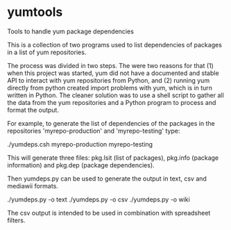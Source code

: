# yumtools
Tools to handle yum  package dependencies

This is a collection of two programs used to list dependencies of packages in a list of yum repositories.

The process was divided in two steps. The were two reasons for that (1) when this project was started, yum did
not have a documented and stable API to interact with yum repositories from Python, and (2) running yum directly
from python created import problems with yum, which is in turn written in Python. The cleaner solution was to
use a shell script to gather all the data from the yum repositories and a Python program to process and format
the output.

For example, to generate the list of dependencies of the packages in the repositories 'myrepo-production'
and 'myrepo-testing' type:

./yumdeps.csh myrepo-production myrepo-testing

This will generate three files: pkg.lsit (list of packages), pkg.info (package information) and
pkg.dep (package dependencies).

Then yumdeps.py can be used to generate the output in text, csv and mediawii formats.

./yumdeps.py -o text
./yumdeps.py -o csv
./yumdeps.py -o wiki

The csv output is intended to be used in combination with spreadsheet filters.
